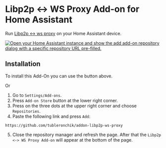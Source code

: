 # Libp2p <-> WS Proxy Add-on for Home Assistant

Run [Libp2p <-> ws proxy](https://github.com/PinoutLTD/libp2p-ws-proxy) on your Home Assistant device.

[![Open your Home Assistant instance and show the add add-on repository dialog with a specific repository URL pre-filled.](https://my.home-assistant.io/badges/supervisor_add_addon_repository.svg)](https://my.home-assistant.io/redirect/supervisor_add_addon_repository/?repository_url=https%3A%2F%2Fgithub.com%2Ftubleronchik%2Faddon-libp2p-ws-proxy)

## Installation

To install this Add-On you can use the button above.

Or 
1) Go to `Settings/Add-ons`.
2) Press `Add-on Store` button at the lower right corner.
3) Press on the three dots at the upper right corner and choose `Repositories`.
4) Paste the following link and press `Add`:
```
https://github.com/tubleronchik/addon-libp2p-ws-proxy
```
5) Close the repository manager and refresh the page. After that the `Libp2p <-> WS Proxy Add-on` will appear at the bottom of the page.